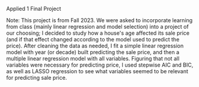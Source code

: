Applied 1 Final Project

Note: This project is from Fall 2023. We were asked to incorporate learning from class (mainly linear regression and model selection) into a project of our choosing; I decided to study how a house's age affected its sale price (and if that effect changed according to the model used to predict the price). After cleaning the data as needed, I fit a simple linear regression model with year (or decade) built predicting the sale price, and then a multiple linear regression model with all variables. Figuring that not all variables were necessary for predicting price, I used stepwise AIC and BIC, as well as LASSO regression to see what variables seemed to be relevant for predicting sale price.  
